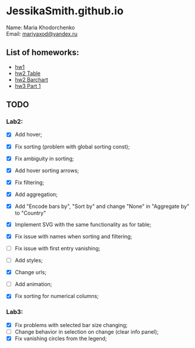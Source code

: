 # JessikaSmith.github.io
Name: Maria Khodorchenko  
Email: mariyaxod@yandex.ru  

## List of homeworks:
* [hw1](http://jessikasmith.github.io/hw1/)
* [hw2 Table](http://jessikasmith.github.io/hw2/table.html)
* [hw2 Barchart](http://jessikasmith.github.io/hw2/barchart.html)  
* [hw3 Part 1](http://jessikasmith.github.io/hw3/part1/hw3.html)

## TODO
### Lab2:
- [x] Add hover;
- [x] Fix sorting (problem with global sorting const);
- [x] Fix ambiguity in sorting;
- [x] Add hover sorting arrows;
- [x] Fix filtering;
- [x] Add aggregation;
- [x] Add "Encode bars by", "Sort by" and change "None" in "Aggregate by" to "Country"
- [x] Implement SVG with the same functionality as for table;
- [x] Fix issue with names when sorting and filtering;
- [ ] Fix issue with first entry vanishing;
- [ ] Add styles;
- [x] Change urls;
- [ ] Add animation;
- [x] Fix sorting for numerical columns;


### Lab3:
- [x] Fix problems with selected bar size changing;
- [ ] Change behavior in selection on change (clear info panel);
- [x] Fix vanishing circles from the legend;
